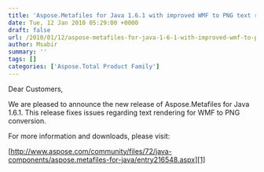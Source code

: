 ```yaml
---
title: 'Aspose.Metafiles for Java 1.6.1 with improved WMF to PNG text rendering'
date: Tue, 12 Jan 2010 05:29:00 +0000
draft: false
url: /2010/01/12/aspose-metafiles-for-java-1-6-1-with-improved-wmf-to-png-text-rendering/
author: Msabir
summary: ''
tags: []
categories: ['Aspose.Total Product Family']
---
```


Dear Customers,

We are pleased to announce the new release of Aspose.Metafiles for Java 1.6.1. This release fixes issues regarding text rendering for WMF to PNG conversion.

For more information and downloads, please visit:

[http://www.aspose.com/community/files/72/java-components/aspose.metafiles-for-java/entry216548.aspx][1]




[1]: http://www.aspose.com/community/files/72/java-components/aspose.metafiles-for-java/entry216548.aspx




